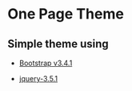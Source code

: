 # One Page Theme 

## Simple theme using 
 
* [Bootstrap v3.4.1](http://getbootstrap.com)

* [jquery-3.5.1](https://code.jquery.com/jquery-3.5.1.min.js)
